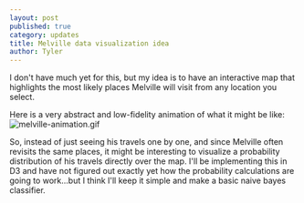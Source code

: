 ```yaml
---
layout: post
published: true
category: updates
title: Melville data visualization idea
author: Tyler
---
```

I don't have much yet for this, but my idea is to have an interactive map that highlights the most likely places Melville will visit from any location you select.

Here is a very abstract and low-fidelity animation of what it might be like:
![melville-animation.gif]({{site.baseurl}}/assets/melville-animation.gif)

So, instead of just seeing his travels one by one, and since Melville often revisits the same places, it might be interesting to visualize a probability distribution of his travels directly over the map. I'll be implementing this in D3 and have not figured out exactly yet how the probability calculations are going to work...but I think I'll keep it simple and make a basic naive bayes classifier.